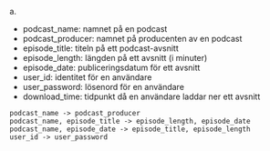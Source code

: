 a. 

- podcast_name: namnet på en podcast
- podcast_producer: namnet på producenten av en podcast
- episode_title: titeln på ett podcast-avsnitt
- episode_length: längden på ett avsnitt (i minuter)
- episode_date: publiceringsdatum för ett avsnitt
- user_id: identitet för en användare
- user_password: lösenord för en användare
- download_time: tidpunkt då en användare laddar ner ett avsnitt

```
podcast_name -> podcast_producer
podcast_name, episode_title -> episode_length, episode_date
podcast_name, episode_date -> episode_title, episode_length
user_id -> user_password
```